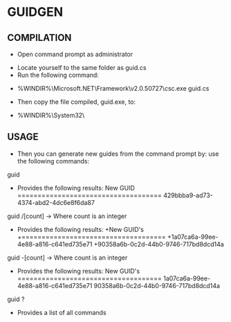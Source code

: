 ﻿# GUIDGEN

## COMPILATION
* Open command prompt as administrator
- Locate yourself to the same folder as guid.cs
- Run the following command:
+ %WINDIR%\Microsoft.NET\Framework\v2.0.50727\csc.exe guid.cs 
* Then copy the file compiled, guid.exe, to:
- %WINDIR%\System32\
	
## USAGE				
* Then you can generate new guides from the command prompt by:
use the following commands:

guid

- Provides the following results:
New GUID
====================================
429bbba9-ad73-4374-abd2-4dc6e8f6da87

guid /[count] -> Where count is an integer

- Provides the following results:
+New GUID's
+====================================
+1a07ca6a-99ee-4e88-a816-c641ed735e71
+90358a6b-0c2d-44b0-9746-717bd8dcd14a

guid -[count] -> Where count is an integer

- Provides the following results:
New GUID's
====================================
1a07ca6a-99ee-4e88-a816-c641ed735e71
90358a6b-0c2d-44b0-9746-717bd8dcd14a

guid ?
- Provides a list of all commands

